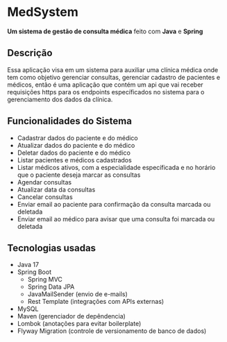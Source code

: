 # MedSystem
**Um sistema de gestão de consulta médica** feito com **Java** e **Spring**

## Descrição
Essa aplicação visa em um sistema para auxiliar uma clínica médica onde tem como objetivo gerenciar consultas, gerenciar cadastro de pacientes e médicos,
então é uma aplicação que contém um api que vai receber requisições https para os endpoints específicados no sistema para o gerenciamento dos dados da clínica. 


## Funcionalidades do Sistema
- Cadastrar dados do paciente e do médico
- Atualizar dados do paciente e do médico
- Deletar dados do paciente e do médico
- Listar pacientes e médicos cadastrados
- Listar médicos ativos, com a especialidade específicada e no horário que o paciente deseja marcar as consultas 
- Agendar consultas
- Atualizar data da consultas
- Cancelar consultas
- Enviar email ao paciente para confirmação da consulta marcada ou deletada
- Enviar email ao médico para avisar que uma consulta foi marcada ou deletada

## Tecnologias usadas 
- Java 17
- Spring Boot
  - Spring MVC
  - Spring Data JPA
  - JavaMailSender (envio de e-mails)
  - Rest Template (integrações com APIs externas)
- MySQL
- Maven (gerenciador de depêndencia)
- Lombok (anotações para evitar boilerplate)
- Flyway Migration (controle de versionamento de banco de dados)
